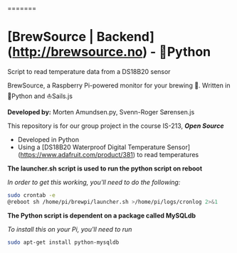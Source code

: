 =======
# [BrewSource | Backend] (http://brewsource.no) - :snake:Python
Script to read temperature data from a DS18B20 sensor

BrewSource, a Raspberry Pi-powered monitor for your brewing :beers:. Written in :snake:Python and :sailboat:Sails.js

**Developed by:** Morten Amundsen.py, Svenn-Roger Sørensen.js

This repository is for our group project in the course IS-213, **_Open Source_**

- Developed in Python
- Using a [DS18B20 Waterproof Digital Temperature Sensor] (https://www.adafruit.com/product/381) to read temperatures

**The launcher.sh script is used to run the python script on reboot**

_In order to get this working, you'll need to do the following:_
```sh
sudo crontab -e
@reboot sh /home/pi/brewpi/launcher.sh >/home/pi/logs/cronlog 2>&1
```

**The Python script is dependent on a package called MySQLdb**

_To install this on your Pi, you'll need to run_
```sh
sudo apt-get install python-mysqldb
```
